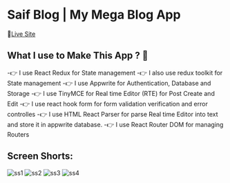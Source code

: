 # Saif Blog | My Mega Blog App

🔗[Live Site](https://saif-blog-2fb1zmvbm-saifullah72437s-projects.vercel.app/)

## What I use to Make This App ? 🤔 
-👉 I use React Redux for State management
-👉 I also use redux toolkit for State management
-👉 I use Appwrite for Authentication, Database and Storage
-👉 I use TinyMCE for Real time Editor (RTE) for Post Create and Edit
-👉 I use react hook form for form validation verification and error controlles
-👉 I use HTML React Parser for parse Real time Editor into text and store it in appwrite database.
-👉 I use React Router DOM for managing Routers


## Screen Shorts:

![ss1](https://github.com/saifullah72437/Saif-Blog/assets/73275780/bcf748c0-262f-44bd-accf-8cfc3555fc70)
![ss2](https://github.com/saifullah72437/Saif-Blog/assets/73275780/558908bf-4448-40ce-a466-8992119c74f0)
![ss3](https://github.com/saifullah72437/Saif-Blog/assets/73275780/72e6f6f2-2c3e-4853-8044-307235c4f348)
![ss4](https://github.com/saifullah72437/Saif-Blog/assets/73275780/afa05917-cb0e-4590-9764-324520fe8eba)

